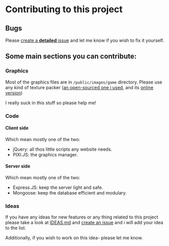 # Contributing to this project
## Bugs
Please [create a **detailed** issue](https://github.com/dvirberlo/game/issues) and let me know if you wish to fix it yourself.

## Some main sections you can contribute:
### Graphics
Most of the graphics files are in `/public/images/game` directory.
Please use any kind of texture packer ([an open-sourced one i used](https://github.com/odrick/free-tex-packer), and its [online version](https://free-tex-packer.com/app/))

I really suck in this stuff so please help me!
### Code
#### Client side
Which mean mostly one of the two:
- jQuery: all thos little scripts any website needs.
- PIXI.JS: the graphics manager.
#### Server side
Which mean mostly one of the two:
- Express.JS: keep the server light and safe.
- Mongoose: keep the database efficient and modulary.
### Ideas
If you have any ideas for new features or any thing related to this project please take a look at [IDEAS.md](IDEAS.md) and [create an issue](https://github.com/dvirberlo/game/issues) and i will add your idea to the list.

Additionally, if you wish to work on this idea- please let me know.
